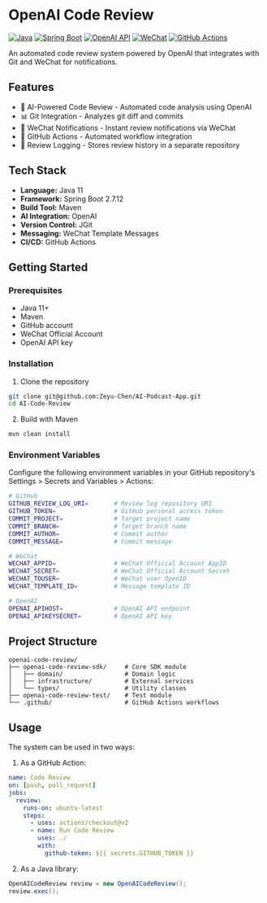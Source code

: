 # OpenAI Code Review

[![Java](https://img.shields.io/badge/Java-11-ED8B00?logo=openjdk&logoColor=white)](https://www.oracle.com/java/)
[![Spring Boot](https://img.shields.io/badge/Spring_Boot-2.7.12-6DB33F?logo=spring-boot&logoColor=white)](https://spring.io/projects/spring-boot)
[![OpenAI API](https://img.shields.io/badge/OpenAI_API-v1-412991?logo=openai&logoColor=white)](https://openai.com/)
[![WeChat](https://img.shields.io/badge/WeChat-Integration-07C160?logo=wechat&logoColor=white)](https://www.wechat.com/)
[![GitHub Actions](https://img.shields.io/badge/GitHub_Actions-CI/CD-2088FF?logo=github-actions&logoColor=white)](https://github.com/features/actions)

An automated code review system powered by OpenAI that integrates with Git and WeChat for notifications.

## Features

- 🤖 AI-Powered Code Review - Automated code analysis using OpenAI
- 📊 Git Integration - Analyzes git diff and commits
- 💬 WeChat Notifications - Instant review notifications via WeChat
- 🔄 GitHub Actions - Automated workflow integration
- 📝 Review Logging - Stores review history in a separate repository

## Tech Stack

- **Language:** Java 11
- **Framework:** Spring Boot 2.7.12
- **Build Tool:** Maven
- **AI Integration:** OpenAI
- **Version Control:** JGit
- **Messaging:** WeChat Template Messages
- **CI/CD:** GitHub Actions

## Getting Started

### Prerequisites

- Java 11+
- Maven
- GitHub account
- WeChat Official Account
- OpenAI API key

### Installation

1. Clone the repository

```bash
git clone git@github.com:Zeyu-Chen/AI-Podcast-App.git
cd AI-Code-Review
```

2. Build with Maven

```bash
mvn clean install
```

### Environment Variables

Configure the following environment variables in your GitHub repository's Settings > Secrets and Variables > Actions:

```bash
# GitHub
GITHUB_REVIEW_LOG_URI=       # Review log repository URI
GITHUB_TOKEN=                # GitHub personal access token
COMMIT_PROJECT=              # Target project name
COMMIT_BRANCH=               # Target branch name
COMMIT_AUTHOR=               # Commit author
COMMIT_MESSAGE=              # Commit message

# WeChat
WECHAT_APPID=                # WeChat Official Account AppID
WECHAT_SECRET=               # WeChat Official Account Secret
WECHAT_TOUSER=               # WeChat user OpenID
WECHAT_TEMPLATE_ID=          # Message template ID

# OpenAI
OPENAI_APIHOST=              # OpenAI API endpoint
OPENAI_APIKEYSECRET=         # OpenAI API key
```

## Project Structure

```
openai-code-review/
├── openai-code-review-sdk/     # Core SDK module
│   ├── domain/                 # Domain logic
│   ├── infrastructure/         # External services
│   └── types/                  # Utility classes
├── openai-code-review-test/    # Test module
└── .github/                    # GitHub Actions workflows
```

## Usage

The system can be used in two ways:

1. As a GitHub Action:

```yaml
name: Code Review
on: [push, pull_request]
jobs:
  review:
    runs-on: ubuntu-latest
    steps:
      - uses: actions/checkout@v2
      - name: Run Code Review
        uses: ./
        with:
          github-token: ${{ secrets.GITHUB_TOKEN }}
```

2. As a Java library:

```java
OpenAICodeReview review = new OpenAICodeReview();
review.exec();
```
